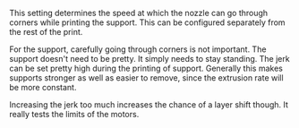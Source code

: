 This setting determines the speed at which the nozzle can go through corners while printing the support. This can be configured separately from the rest of the print.

For the support, carefully going through corners is not important. The support doesn't need to be pretty. It simply needs to stay standing. The jerk can be set pretty high during the printing of support. Generally this makes supports stronger as well as easier to remove, since the extrusion rate will be more constant.

Increasing the jerk too much increases the chance of a layer shift though. It really tests the limits of the motors.